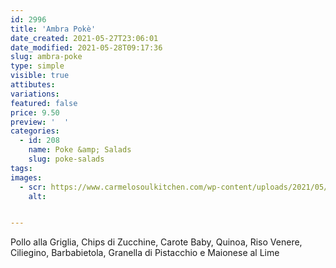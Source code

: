 ```yaml
---
id: 2996
title: 'Ambra Pokè'
date_created: 2021-05-27T23:06:01
date_modified: 2021-05-28T09:17:36
slug: ambra-poke
type: simple
visible: true
attibutes: 
variations:
featured: false
price: 9.50
preview: '  '
categories: 
  - id: 208
    name: Poke &amp; Salads
    slug: poke-salads
tags: 
images: 
  - scr: https://www.carmelosoulkitchen.com/wp-content/uploads/2021/05/AMBRA.png
    alt: 


---
```


<p>Pollo alla Griglia, Chips di Zucchine, Carote Baby, Quinoa, Riso Venere, Ciliegino, Barbabietola, Granella di Pistacchio e Maionese al Lime</p>

